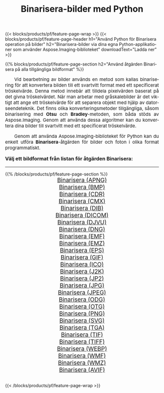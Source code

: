 ﻿---
title: Binarisera-bilder med Python 
weight: 3920
url: /sv/python-net/binarize/ 
lang: sv
langdirlevel: 2
locales: zh-hans,ja,it,ru,de,es,fr,nl,id,lt,pl,pt,vi,tr,ko,zh-hant,ar,hi,th,sv,cs,uk,he
description: Tillämpa Aspose.Imaging-biblioteket på Binarisera-bilder och foton med dina egna Python-applikationer och server-API:er.
---

{{< blocks/products/pf/feature-page-wrap >}}
{{< blocks/products/pf/feature-page-header h1="Använd Python för Binarisera operation på bilder" h2="Binarisera-bilder via dina egna Python-applikationer som använder Aspose.Imaging-biblioteket" downloadText="Ladda ner" >}}


{{% blocks/products/pf/feature-page-section  h2="Använd åtgärden Binarisera på alla tillgängliga bildformat" %}}
<p align="justify" style="text-indent:2em;font-size:15px;">
Vid bearbetning av bilder används en metod som kallas binarisering för att konvertera bilden till ett svartvitt format med ett specificerat tröskelvärde. Denna metod innebär att tilldela pixelvärden baserat på det givna tröskelvärdet. När man arbetar med gråskalebilder är det viktigt att ange ett tröskelvärde för att separera objekt med hjälp av datorseendeteknik. Det finns olika konverteringsmetoder tillgängliga, såsom binarisering med <b>Otsu</b> och <b>Bradley</b>-metoden, som båda stöds av Aspose.Imaging. Genom att använda dessa algoritmer kan du konvertera dina bilder till svartvitt med ett specificerat tröskelvärde.
</p>
<p align="justify" style="text-indent:2em;font-size:15px;">
Genom att använda Aspose.Imaging-biblioteket för Python kan du enkelt utföra <b>Binarisera</b>-åtgärden för bilder och foton i olika format programmatiskt.
</p>
<h3 style="margin-top:16px;">
Välj ett bildformat från listan för åtgärden Binarisera:
</h3>
<hr/>
{{% /blocks/products/pf/feature-page-section %}}
<div class="container-fluid productfamilypage bg-gray">
    <div class="convertypes bg-gray agp-content section">
        <div class="container">
		<div class="row other-converters" style="gap: 10px;font-size: 19px;text-align:center;">
		    <div class='col-md-3 other-converter remove-lp remove-rp'><a href="/imaging/sv/python-net/binarize/apng/" style="padding:15px;">Binarisera (APNG)</a></div><div class='col-md-3 other-converter remove-lp remove-rp'><a href="/imaging/sv/python-net/binarize/bmp/" style="padding:15px;">Binarisera (BMP)</a></div><div class='col-md-3 other-converter remove-lp remove-rp'><a href="/imaging/sv/python-net/binarize/cdr/" style="padding:15px;">Binarisera (CDR)</a></div><div class='col-md-3 other-converter remove-lp remove-rp'><a href="/imaging/sv/python-net/binarize/cmx/" style="padding:15px;">Binarisera (CMX)</a></div><div class='col-md-3 other-converter remove-lp remove-rp'><a href="/imaging/sv/python-net/binarize/dib/" style="padding:15px;">Binarisera (DIB)</a></div><div class='col-md-3 other-converter remove-lp remove-rp'><a href="/imaging/sv/python-net/binarize/dicom/" style="padding:15px;">Binarisera (DICOM)</a></div><div class='col-md-3 other-converter remove-lp remove-rp'><a href="/imaging/sv/python-net/binarize/djvu/" style="padding:15px;">Binarisera (DJVU)</a></div><div class='col-md-3 other-converter remove-lp remove-rp'><a href="/imaging/sv/python-net/binarize/dng/" style="padding:15px;">Binarisera (DNG)</a></div><div class='col-md-3 other-converter remove-lp remove-rp'><a href="/imaging/sv/python-net/binarize/emf/" style="padding:15px;">Binarisera (EMF)</a></div><div class='col-md-3 other-converter remove-lp remove-rp'><a href="/imaging/sv/python-net/binarize/emz/" style="padding:15px;">Binarisera (EMZ)</a></div><div class='col-md-3 other-converter remove-lp remove-rp'><a href="/imaging/sv/python-net/binarize/eps/" style="padding:15px;">Binarisera (EPS)</a></div><div class='col-md-3 other-converter remove-lp remove-rp'><a href="/imaging/sv/python-net/binarize/gif/" style="padding:15px;">Binarisera (GIF)</a></div><div class='col-md-3 other-converter remove-lp remove-rp'><a href="/imaging/sv/python-net/binarize/ico/" style="padding:15px;">Binarisera (ICO)</a></div><div class='col-md-3 other-converter remove-lp remove-rp'><a href="/imaging/sv/python-net/binarize/j2k/" style="padding:15px;">Binarisera (J2K)</a></div><div class='col-md-3 other-converter remove-lp remove-rp'><a href="/imaging/sv/python-net/binarize/jp2/" style="padding:15px;">Binarisera (JP2)</a></div><div class='col-md-3 other-converter remove-lp remove-rp'><a href="/imaging/sv/python-net/binarize/jpg/" style="padding:15px;">Binarisera (JPG)</a></div><div class='col-md-3 other-converter remove-lp remove-rp'><a href="/imaging/sv/python-net/binarize/jpeg/" style="padding:15px;">Binarisera (JPEG)</a></div><div class='col-md-3 other-converter remove-lp remove-rp'><a href="/imaging/sv/python-net/binarize/odg/" style="padding:15px;">Binarisera (ODG)</a></div><div class='col-md-3 other-converter remove-lp remove-rp'><a href="/imaging/sv/python-net/binarize/otg/" style="padding:15px;">Binarisera (OTG)</a></div><div class='col-md-3 other-converter remove-lp remove-rp'><a href="/imaging/sv/python-net/binarize/png/" style="padding:15px;">Binarisera (PNG)</a></div><div class='col-md-3 other-converter remove-lp remove-rp'><a href="/imaging/sv/python-net/binarize/svg/" style="padding:15px;">Binarisera (SVG)</a></div><div class='col-md-3 other-converter remove-lp remove-rp'><a href="/imaging/sv/python-net/binarize/tga/" style="padding:15px;">Binarisera (TGA)</a></div><div class='col-md-3 other-converter remove-lp remove-rp'><a href="/imaging/sv/python-net/binarize/tif/" style="padding:15px;">Binarisera (TIF)</a></div><div class='col-md-3 other-converter remove-lp remove-rp'><a href="/imaging/sv/python-net/binarize/tiff/" style="padding:15px;">Binarisera (TIFF)</a></div><div class='col-md-3 other-converter remove-lp remove-rp'><a href="/imaging/sv/python-net/binarize/webp/" style="padding:15px;">Binarisera (WEBP)</a></div><div class='col-md-3 other-converter remove-lp remove-rp'><a href="/imaging/sv/python-net/binarize/wmf/" style="padding:15px;">Binarisera (WMF)</a></div><div class='col-md-3 other-converter remove-lp remove-rp'><a href="/imaging/sv/python-net/binarize/wmz/" style="padding:15px;">Binarisera (WMZ)</a></div><div class='col-md-3 other-converter remove-lp remove-rp'><a href="/imaging/sv/python-net/binarize/avif/" style="padding:15px;">Binarisera (AVIF)</a></div>
                </div>
        </div>
    </div>
</div>
<br/>

{{< /blocks/products/pf/feature-page-wrap >}}
